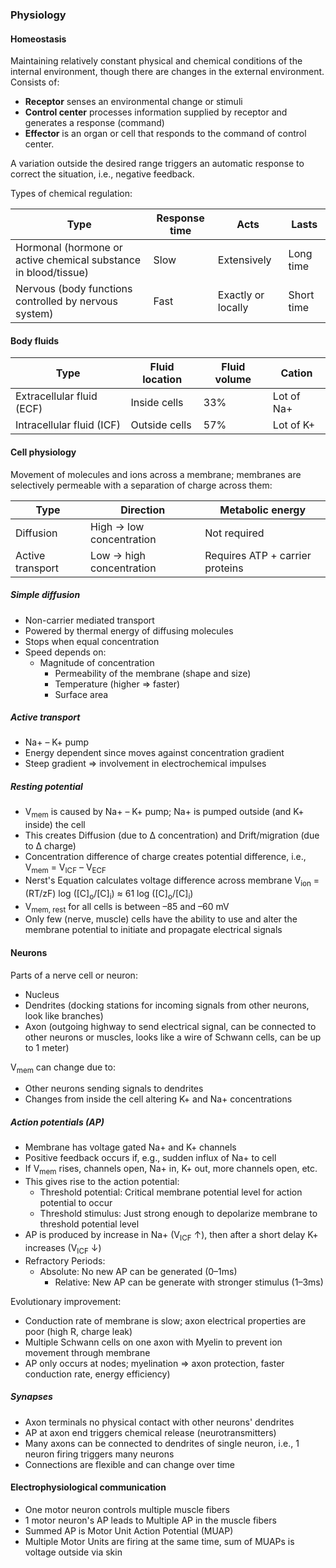 ### Physiology

#### Homeostasis

Maintaining relatively constant physical and chemical conditions of the internal environment, though there are changes in the external environment. Consists of:

- **Receptor** senses an environmental change or stimuli
- **Control center** processes information supplied by receptor and generates a response (command)
- **Effector** is an organ or cell that responds to the command of control center.

A variation outside the desired range triggers an automatic response to correct the situation, i.e., negative feedback.

Types of chemical regulation:

| Type | Response time | Acts | Lasts |
| - | - | - | - |
| Hormonal (hormone or active chemical substance in blood/tissue) | Slow | Extensively | Long time |
| Nervous (body functions controlled by nervous system) | Fast | Exactly or locally | Short time |

#### Body fluids

| Type | Fluid location | Fluid volume | Cation |
| - | - | - | - |
| Extracellular fluid (ECF)  | Inside cells | 33% | Lot of Na+ |
| Intracellular fluid (ICF) | Outside cells | 57% | Lot of K+ |

#### Cell physiology

Movement of molecules and ions across a membrane; membranes are selectively permeable with a separation of charge across them:

| Type | Direction | Metabolic energy |
| - | - | - |
| Diffusion  | High → low concentration | Not required |
| Active transport | Low → high concentration | Requires ATP + carrier proteins |

##### Simple diffusion

- Non-carrier mediated transport
- Powered by thermal energy of diffusing molecules
- Stops when equal concentration
- Speed depends on:
  - Magnitude of concentration
	- Permeability of the membrane (shape and size)
	- Temperature (higher ⇒ faster)
	- Surface area

##### Active transport

- Na+ – K+ pump
- Energy dependent since moves against concentration gradient
- Steep gradient ⇒ involvement in electrochemical impulses

##### Resting potential

- V<sub>mem</sub> is caused by Na+ – K+ pump; Na+ is pumped outside (and K+ inside) the cell
- This creates Diffusion (due to Δ concentration) and Drift/migration (due to Δ charge)
- Concentration difference of charge creates potential difference, i.e.,  V<sub>mem</sub> = V<sub>ICF</sub> – V<sub>ECF</sub>
- Nerst's Equation calculates voltage difference across membrane V<sub>ion</sub> = (RT/zF) log (\[C]<sub>o</sub>/\[C]<sub>i</sub>) ≈ 61 log (\[C]<sub>o</sub>/\[C]<sub>i</sub>)
- V<sub>mem, rest</sub> for all cells is between –85 and –60 mV
- Only few (nerve, muscle) cells have the ability to  use and alter the membrane potential to initiate and propagate electrical signals

#### Neurons

Parts of a nerve cell or neuron:

- Nucleus
- Dendrites (docking stations for incoming signals from other neurons, look like branches)
- Axon (outgoing highway to send electrical signal, can be connected to other neurons or muscles, looks like a wire of Schwann cells, can be up to 1 meter)

V<sub>mem</sub> can change due to:

- Other neurons sending signals to dendrites
- Changes from inside the cell altering K+ and Na+ concentrations

##### Action potentials (AP)

- Membrane has voltage gated Na+ and K+ channels
- Positive feedback occurs if, e.g., sudden influx of Na+ to cell
- If V<sub>mem</sub> rises, channels open, Na+ in, K+ out, more channels open, etc.
- This gives rise to the action potential:
  - Threshold potential: Critical membrane potential level for action potential to occur
  - Threshold stimulus: Just strong enough to depolarize membrane to threshold potential level
- AP is produced by increase in Na+ (V<sub>ICF</sub> ↑), then after a short delay K+ increases (V<sub>ICF</sub> ↓)
- Refractory Periods:
  - Absolute: No new AP can be generated (0–1ms)
	- Relative: New AP can be generate with stronger stimulus (1–3ms)
	
Evolutionary improvement:

- Conduction rate of membrane is slow; axon electrical properties are poor (high R, charge leak)
- Multiple Schwann cells on one axon with Myelin to prevent ion movement through membrane
- AP only occurs at nodes; myelination ⇒ axon protection, faster conduction rate, energy efficiency)

##### Synapses

- Axon terminals no physical contact with other neurons' dendrites
- AP at axon end triggers chemical release (neurotransmitters)
- Many axons can be connected to dendrites of single neuron, i.e., 1 neuron firing triggers many neurons
- Connections are flexible and can change over time

#### Electrophysiological communication

- One motor neuron controls multiple muscle fibers
- 1 motor neuron's AP leads to Multiple AP in the muscle fibers
- Summed AP is Motor Unit Action Potential (MUAP)
- Multiple Motor Units are firing at the same time, sum of MUAPs is voltage outside via skin
